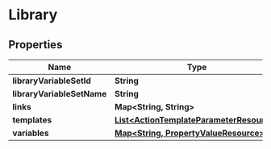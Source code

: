 

# Library


## Properties

Name | Type | Description | Notes
------------ | ------------- | ------------- | -------------
**libraryVariableSetId** | **String** |  |  [optional]
**libraryVariableSetName** | **String** |  |  [optional]
**links** | **Map&lt;String, String&gt;** |  |  [optional]
**templates** | [**List&lt;ActionTemplateParameterResource&gt;**](ActionTemplateParameterResource.md) |  |  [optional]
**variables** | [**Map&lt;String, PropertyValueResource&gt;**](PropertyValueResource.md) |  |  [optional]



